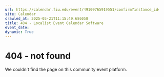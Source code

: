 ```yaml
---
url: https://calendar.fiu.edu/event/49109765919551/confirm?instance_id=49109765956439&return=https%3A%2F%2Fcalendar.fiu.edu%2Fcalendar%3Fevent_types%255B%255D%3D121722
site: Calendar
crawled_at: 2025-05-21T11:15:49.686050
title: 404 - Localist Event Calendar Software
event_date: 
dynamic: True
---
```


# 404 - not found
We couldn't find the page on this community event platform.
